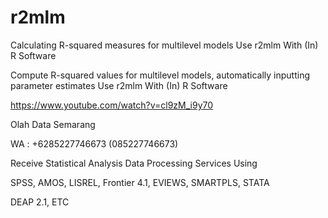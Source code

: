 # r2mlm
Calculating R-squared measures for multilevel models Use r2mlm With (In) R Software

Compute R-squared values for multilevel models, automatically inputting parameter estimates Use r2mlm With (In) R Software

https://www.youtube.com/watch?v=cl9zM_i9y70

Olah Data Semarang

WA : +6285227746673 (085227746673)

Receive Statistical Analysis Data Processing Services Using

SPSS, AMOS, LISREL, Frontier 4.1, EVIEWS, SMARTPLS, STATA

DEAP 2.1, ETC
